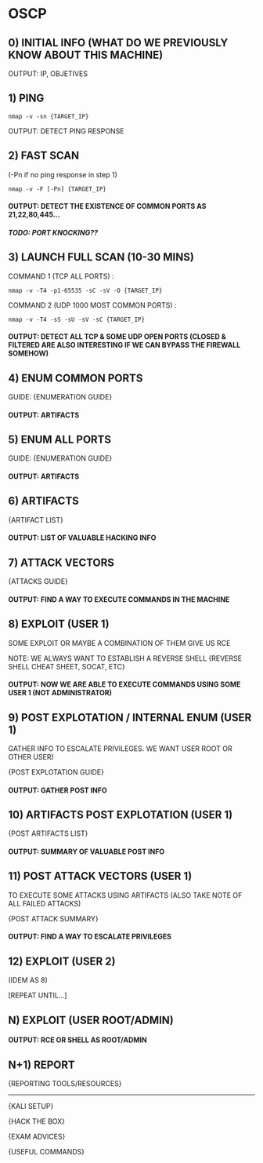 # OSCP

## 0) INITIAL INFO (WHAT DO WE PREVIOUSLY KNOW ABOUT THIS MACHINE)

OUTPUT: IP, OBJETIVES

## 1) PING

`nmap -v -sn {TARGET_IP}`

OUTPUT: DETECT PING RESPONSE

## 2) FAST SCAN 

(-Pn if no ping response in step 1)

`nmap -v -F [-Pn] {TARGET_IP}`

#### OUTPUT: DETECT THE EXISTENCE OF COMMON PORTS AS 21,22,80,445...

##### TODO: PORT KNOCKING??

## 3) LAUNCH FULL SCAN (10-30 MINS)

COMMAND 1 (TCP ALL PORTS) : 

`nmap -v -T4 -p1-65535 -sC -sV -O {TARGET_IP}`

COMMAND 2 (UDP 1000 MOST COMMON PORTS) : 

`nmap -v -T4 -sS -sU -sV -sC {TARGET_IP}`

#### OUTPUT: DETECT ALL TCP & SOME UDP OPEN PORTS (CLOSED & FILTERED ARE ALSO INTERESTING IF WE CAN BYPASS THE FIREWALL SOMEHOW)

## 4) ENUM COMMON PORTS 

GUIDE: {ENUMERATION GUIDE}

#### OUTPUT: ARTIFACTS

## 5) ENUM ALL PORTS

GUIDE: {ENUMERATION GUIDE}

#### OUTPUT: ARTIFACTS

## 6) ARTIFACTS

{ARTIFACT LIST}

#### OUTPUT: LIST OF VALUABLE HACKING INFO

## 7) ATTACK VECTORS

{ATTACKS GUIDE}

#### OUTPUT: FIND A WAY TO EXECUTE COMMANDS IN THE MACHINE

## 8) EXPLOIT (USER 1)

SOME EXPLOIT OR MAYBE A COMBINATION OF THEM GIVE US RCE 

NOTE: WE ALWAYS WANT TO ESTABLISH A REVERSE SHELL {REVERSE SHELL CHEAT SHEET, SOCAT, ETC} 

#### OUTPUT: NOW WE ARE ABLE TO EXECUTE COMMANDS USING SOME USER 1 (NOT ADMINISTRATOR)

## 9) POST EXPLOTATION / INTERNAL ENUM (USER 1)

GATHER INFO TO ESCALATE PRIVILEGES. WE WANT USER ROOT OR OTHER USER)

{POST EXPLOTATION GUIDE}

#### OUTPUT: GATHER POST INFO

## 10) ARTIFACTS POST EXPLOTATION (USER 1)

{POST ARTIFACTS LIST}

#### OUTPUT: SUMMARY OF VALUABLE POST INFO

## 11) POST ATTACK VECTORS (USER 1)

TO EXECUTE SOME ATTACKS USING ARTIFACTS (ALSO TAKE NOTE OF ALL FAILED ATTACKS)

{POST ATTACK SUMMARY}

#### OUTPUT: FIND A WAY TO ESCALATE PRIVILEGES 

## 12) EXPLOIT (USER 2)

(IDEM AS 8)

[REPEAT UNTIL...]

## N) EXPLOIT (USER ROOT/ADMIN)

#### OUTPUT: RCE OR SHELL AS ROOT/ADMIN

## N+1) REPORT

{REPORTING TOOLS/RESOURCES}

--------------------------------------------------------------

{KALI SETUP}

{HACK THE BOX}

{EXAM ADVICES}

{USEFUL COMMANDS}
